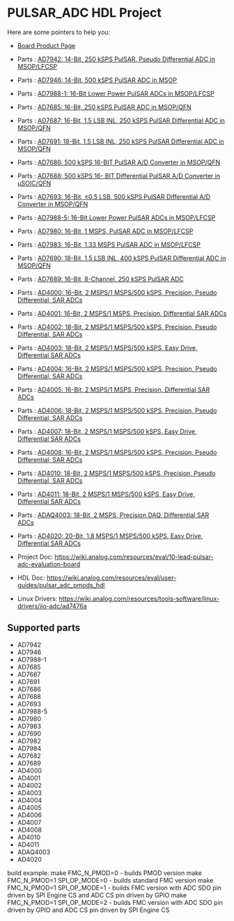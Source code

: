 # PULSAR_ADC HDL Project

Here are some pointers to help you:
  * [Board Product Page](https://www.analog.com/eval-ad400x-fmcz)
  * Parts : [AD7942:   14-Bit, 250 kSPS PulSAR, Pseudo Differential ADC in MSOP/LFCSP](https://www.analog.com/ad7942)
  * Parts : [AD7946:   14-Bit, 500 kSPS PulSAR ADC in MSOP](https://www.analog.com/ad7946)
  * Parts : [AD7988-1: 16-Bit Lower Power PulSAR ADCs in MSOP/LFCSP](https://www.analog.com/ad7988-1)
  * Parts : [AD7685:   16-Bit, 250 kSPS PulSAR ADC in MSOP/QFN](https://www.analog.com/ad7685)
  * Parts : [AD7687:   16-Bit, 1.5 LSB INL, 250 kSPS PulSAR Differential ADC in MSOP/QFN](https://www.analog.com/ad7687)
  * Parts : [AD7691:   18-Bit, 1.5 LSB INL, 250 kSPS PulSAR Differential ADC in MSOP/QFN](https://www.analog.com/ad7691)
  * Parts : [AD7686:   500 kSPS 16-BIT PulSAR A/D Converter in MSOP/QFN](https://www.analog.com/ad7686)
  * Parts : [AD7688:   500 kSPS 16- BIT Differential PulSAR A/D Converter in µSOIC/QFN](https://www.analog.com/ad7688)
  * Parts : [AD7693:   16-Bit, ±0.5 LSB, 500 kSPS PulSAR Differential A/D Converter in MSOP/QFN](https://www.analog.com/ad7693)
  * Parts : [AD7988-5: 16-Bit Lower Power PulSAR ADCs in MSOP/LFCSP](https://www.analog.com/ad7988-5)
  * Parts : [AD7980:   16-Bit, 1 MSPS, PulSAR ADC in MSOP/LFCSP](https://www.analog.com/ad7980)
  * Parts : [AD7983:   16-Bit, 1.33 MSPS PulSAR ADC in MSOP/LFCSP](https://www.analog.com/ad7983)
  * Parts : [AD7690:   18-Bit, 1.5 LSB INL, 400 kSPS PulSAR Differential ADC in MSOP/QFN](https://www.analog.com/ad7690)
  * Parts : [AD7689:   16-Bit, 8-Channel, 250 kSPS PulSAR ADC](https://www.analog.com/ad7689)
  * Parts : [AD4000:   16-Bit, 2 MSPS/1 MSPS/500 kSPS, Precision, Pseudo Differential, SAR ADCs](https://www.analog.com/ad4000)
  * Parts : [AD4001:   16-Bit, 2 MSPS/1 MSPS, Precision, Differential SAR ADCs](https://www.analog.com/ad4001)
  * Parts : [AD4002:   18-Bit, 2 MSPS/1 MSPS/500 kSPS, Precision, Pseudo Differential, SAR ADCs](https://www.analog.com/ad4002)
  * Parts : [AD4003:   18-Bit, 2 MSPS/1 MSPS/500 kSPS, Easy Drive, Differential SAR ADCs](https://www.analog.com/ad4003)
  * Parts : [AD4004:   16-Bit, 2 MSPS/1 MSPS/500 kSPS, Precision, Pseudo Differential, SAR ADCs](https://www.analog.com/ad4004)
  * Parts : [AD4005:   16-Bit, 2 MSPS/1 MSPS, Precision, Differential SAR ADCs](https://www.analog.com/ad4005)
  * Parts : [AD4006:   18-Bit, 2 MSPS/1 MSPS/500 kSPS, Precision, Pseudo Differential, SAR ADCs](https://www.analog.com/ad4006)
  * Parts : [AD4007:   18-Bit, 2 MSPS/1 MSPS/500 kSPS, Easy Drive, Differential SAR ADCs](https://www.analog.com/ad4007)
  * Parts : [AD4008:   16-Bit, 2 MSPS/1 MSPS/500 kSPS, Precision, Pseudo Differential, SAR ADCs](https://www.analog.com/ad4008)
  * Parts : [AD4010:   18-Bit, 2 MSPS/1 MSPS/500 kSPS, Precision, Pseudo Differential, SAR ADCs](https://www.analog.com/ad4010)
  * Parts : [AD4011:   18-Bit, 2 MSPS/1 MSPS/500 kSPS, Easy Drive, Differential SAR ADCs](https://www.analog.com/ad4011)
  * Parts : [ADAQ4003: 18-Bit, 2 MSPS, Precision DAQ, Differential SAR ADCs](https://www.analog.com/adaq4003)
  * Parts : [AD4020:   20-Bit, 1.8 MSPS/1 MSPS/500 kSPS, Easy Drive, Differential SAR ADCs](https://www.analog.com/ad4020)

  * Project Doc: https://wiki.analog.com/resources/eval/10-lead-pulsar-adc-evaluation-board
  * HDL Doc: https://wiki.analog.com/resources/eval/user-guides/pulsar_adc_pmods_hdl
  * Linux Drivers: https://wiki.analog.com/resources/tools-software/linux-drivers/iio-adc/ad7476a

## Supported parts

  * AD7942
  * AD7946
  * AD7988-1
  * AD7685
  * AD7687
  * AD7691
  * AD7686
  * AD7688
  * AD7693
  * AD7988-5
  * AD7980
  * AD7983
  * AD7690
  * AD7982
  * AD7984
  * AD7682
  * AD7689
  * AD4000
  * AD4001
  * AD4002
  * AD4003
  * AD4004
  * AD4005
  * AD4006
  * AD4007
  * AD4008
  * AD4010
  * AD4011
  * ADAQ4003
  * AD4020

build example:
make FMC_N_PMOD=0 - builds PMOD version
make FMC_N_PMOD=1 SPI_OP_MODE=0 - builds standard FMC version
make FMC_N_PMOD=1 SPI_OP_MODE=1 - builds FMC version with ADC SDO pin driven by SPI Engine CS and ADC CS pin driven by GPIO
make FMC_N_PMOD=1 SPI_OP_MODE=2 - builds FMC version with ADC SDO pin driven by GPIO and ADC CS pin driven by SPI Engine CS
